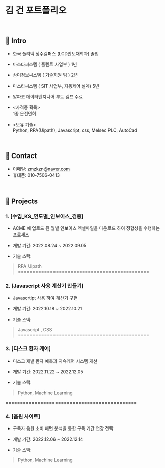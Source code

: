 # 김 건 포트폴리오
</br>

## :pushpin: Intro
- 한국 폴리텍 정수캠퍼스 (LCD반도채학과) 졸업
- 마스타씨스템 ( 플렌트 사업부 ) 1년
- 삼미정보씨스템 ( 기술지원 팀 ) 2년
- 마스타씨스템 ( SIT 사업부, 자동제어 설계) 5년
- 알파코 데이터엔지니어 부트 캠프 수료

- <자격증 획득>     
1종 운전면허
- <보유 기술>    
Python, RPA(Uipath), Javascript, css, Melsec PLC, AutoCad


</br>

## :pushpin: Contact
- 이메일: zmzkzn@naver.com
- 휴대폰: 010-7506-0413

</br>

## :pushpin: Projects
### 1. [수입_KS_연도별_인보이스_검증]
- ACME 에 업로드 된 월별 인보이스 엑셀파일을
다운로드 하여 정합성을 수행하는 프로세스 

- 개발 기간: 2022.08.24 ~ 2022.09.05  
>  
- 기술 스택:  
>RPA_Uipath
=============================================
### 2. [Javascript 사용 계산기 만들기]
- Javascrtipt 사용 하여 계산기 구현 

- 개발 기간: 2022.10.18 ~ 2022.10.21  
>  
- 기술 스택:  
> Javascript , CSS
=============================================
### 3. [디스크 환자 케어]
- 디스크 재발 환자 예측과 지속케어 시스템 개선 

- 개발 기간: 2022.11.22 ~ 2022.12.05  
>  
- 기술 스택:  
> Python, Machine Learning
>  
=============================================
### 4. [음원 사이트]
- 구독자 음원 소비 패턴 분석을 통한 구독 기간 연장 전략

- 개발 기간: 2022.12.06 ~ 2022.12.14  
>  
- 기술 스택:  
> Python, Machine Learning
>  
